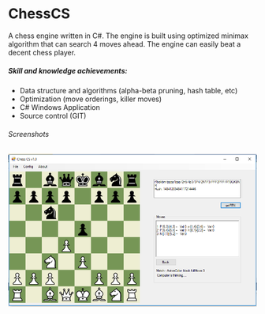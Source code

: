 # ChessCS
A chess engine written in C#. The engine is built using optimized minimax algorithm that can search 4 moves ahead. The engine can easily beat a decent chess player. 
##### Skill and knowledge achievements:
- Data structure and algorithms (alpha-beta pruning, hash table, etc)
- Optimization (move orderings, killer moves)
- C# Windows Application
- Source control (GIT)

###### Screenshots
![Screenshot 1](https://github.com/hieutran106/chessCS/raw/master/ChessCS_1.PNG)
